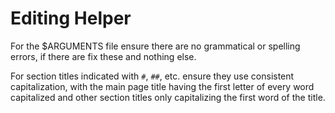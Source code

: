 # Editing Helper

For the $ARGUMENTS file ensure there are no grammatical or spelling errors, if there are fix these and nothing else.  

For section titles indicated with `#`, `##`, etc. ensure they use consistent capitalization, with the main page title having the first letter of every word capitalized and other section titles only capitalizing the first word of the title.